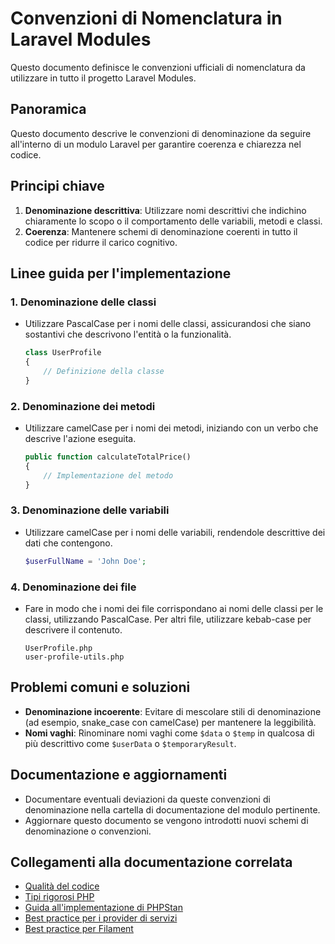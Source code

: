 # Convenzioni di Nomenclatura in Laravel Modules

Questo documento definisce le convenzioni ufficiali di nomenclatura da utilizzare in tutto il progetto Laravel Modules.

## Panoramica
Questo documento descrive le convenzioni di denominazione da seguire all'interno di un modulo Laravel per garantire coerenza e chiarezza nel codice.

## Principi chiave
1. **Denominazione descrittiva**: Utilizzare nomi descrittivi che indichino chiaramente lo scopo o il comportamento delle variabili, metodi e classi.
2. **Coerenza**: Mantenere schemi di denominazione coerenti in tutto il codice per ridurre il carico cognitivo.

## Linee guida per l'implementazione
### 1. Denominazione delle classi
- Utilizzare PascalCase per i nomi delle classi, assicurandosi che siano sostantivi che descrivono l'entità o la funzionalità.
  ```php
  class UserProfile
  {
      // Definizione della classe
  }
  ```

### 2. Denominazione dei metodi
- Utilizzare camelCase per i nomi dei metodi, iniziando con un verbo che descrive l'azione eseguita.
  ```php
  public function calculateTotalPrice()
  {
      // Implementazione del metodo
  }
  ```

### 3. Denominazione delle variabili
- Utilizzare camelCase per i nomi delle variabili, rendendole descrittive dei dati che contengono.
  ```php
  $userFullName = 'John Doe';
  ```

### 4. Denominazione dei file
- Fare in modo che i nomi dei file corrispondano ai nomi delle classi per le classi, utilizzando PascalCase. Per altri file, utilizzare kebab-case per descrivere il contenuto.
  ```
  UserProfile.php
  user-profile-utils.php
  ```

## Problemi comuni e soluzioni
- **Denominazione incoerente**: Evitare di mescolare stili di denominazione (ad esempio, snake_case con camelCase) per mantenere la leggibilità.
- **Nomi vaghi**: Rinominare nomi vaghi come `$data` o `$temp` in qualcosa di più descrittivo come `$userData` o `$temporaryResult`.

## Documentazione e aggiornamenti
- Documentare eventuali deviazioni da queste convenzioni di denominazione nella cartella di documentazione del modulo pertinente.
- Aggiornare questo documento se vengono introdotti nuovi schemi di denominazione o convenzioni.

## Collegamenti alla documentazione correlata
- [Qualità del codice](./CODE_QUALITY.md)
- [Tipi rigorosi PHP](./PHP-STRICT-TYPES.md)
- [Guida all'implementazione di PHPStan](./PHPSTAN-IMPLEMENTATION-GUIDE.md)
- [Best practice per i provider di servizi](./SERVICE-PROVIDER-BEST-PRACTICES.md)
- [Best practice per Filament](./FILAMENT-BEST-PRACTICES.md)
